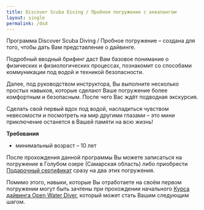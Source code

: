 ```yaml
---
title: Discover Scuba Diving / Пробное погружение с аквалангом
layout: single
permalink: /dsd
---
```


Программа Discover Scuba Diving / Пробное погружение – создана для того, чтобы дать Вам представление о дайвинге. 

Подробный вводный брифинг даст Вам базовое понимание о физических и физиологических процессах, познакомит со способами коммуникации под водой и техникой безопасности.

Далее, под руководством инструктора, Вы выполните несколько простых навыков, которые сделают Ваше погружение более комфортным и безопасным. После чего Вас ждёт подводная экскурсия.

Сделать свой первый вдох под водой, насладиться чувством невесомости и посмотреть на мир другими глазами – это мини приключение останется в Вашей памяти на всю жизнь!

**Требования**

* минимальный возраст – 10 лет

После прохождения данной программы Вы можете записаться на погружение в Голубом озере (Самарская область) либо приобрести [Подарочный сертификат](/gifts) сразу на два этих погружения.

Помимо этого, навыки, которые Вы отработаете на своём первом погружении могут быть зачтены при прохождении начального [Курса дайвинга Open Water Diver](/owd), который может стать Вашим следующим шагом.